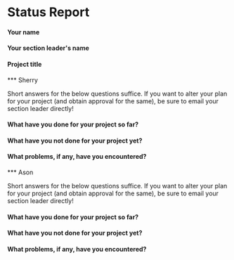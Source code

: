 # Status Report

#### Your name


#### Your section leader's name


#### Project title



*** Sherry

Short answers for the below questions suffice. If you want to alter your plan for your project (and obtain approval for the same), be sure to email your section leader directly!

#### What have you done for your project so far?



#### What have you not done for your project yet?



#### What problems, if any, have you encountered?


*** Ason

Short answers for the below questions suffice. If you want to alter your plan for your project (and obtain approval for the same), be sure to email your section leader directly!

#### What have you done for your project so far?



#### What have you not done for your project yet?



#### What problems, if any, have you encountered?

